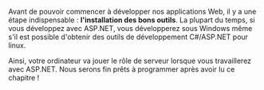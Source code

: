 Avant de pouvoir commencer à développer nos applications Web, il y a une étape indispensable : **l'installation des bons outils**. La plupart du temps, si vous développez avec ASP.NET, vous développerez sous Windows même s'il est possible d'obtenir des outils de développement C#/ASP.NET pour linux.

Ainsi, votre ordinateur va jouer le rôle de serveur lorsque vous travaillerez avec ASP.NET. Nous serons fin prêts à programmer après avoir lu ce chapitre !
